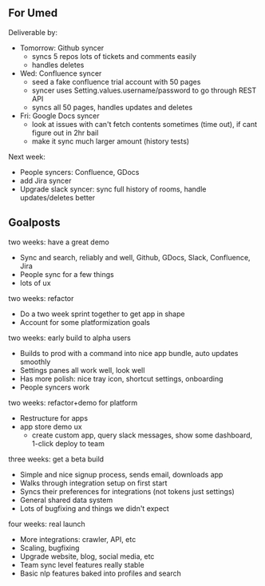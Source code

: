 ## For Umed

Deliverable by:

- Tomorrow: Github syncer
  - syncs 5 repos lots of tickets and comments easily
  - handles deletes
- Wed: Confluence syncer
  - seed a fake confluence trial account with 50 pages
  - syncer uses Setting.values.username/password to go through REST API
  - syncs all 50 pages, handles updates and deletes
- Fri: Google Docs syncer
  - look at issues with can't fetch contents sometimes (time out), if cant
    figure out in 2hr bail
  - make it sync much larger amount (history tests)

Next week:

- People syncers: Confluence, GDocs
- add Jira syncer
- Upgrade slack syncer: sync full history of rooms, handle updates/deletes
  better

## Goalposts

two weeks: have a great demo

- Sync and search, reliably and well, Github, GDocs, Slack, Confluence, Jira
- People sync for a few things
- lots of ux

two weeks: refactor

- Do a two week sprint together to get app in shape
- Account for some platformization goals

two weeks: early build to alpha users

- Builds to prod with a command into nice app bundle, auto updates smoothly
- Settings panes all work well, look well
- Has more polish: nice tray icon, shortcut settings, onboarding
- People syncers work

two weeks: refactor+demo for platform

- Restructure for apps
- app store demo ux
  - create custom app, query slack messages, show some dashboard, 1-click deploy
    to team

three weeks: get a beta build

- Simple and nice signup process, sends email, downloads app
- Walks through integration setup on first start
- Syncs their preferences for integrations (not tokens just settings)
- General shared data system
- Lots of bugfixing and things we didn't expect

four weeks: real launch

- More integrations: crawler, API, etc
- Scaling, bugfixing
- Upgrade website, blog, social media, etc
- Team sync level features really stable
- Basic nlp features baked into profiles and search
